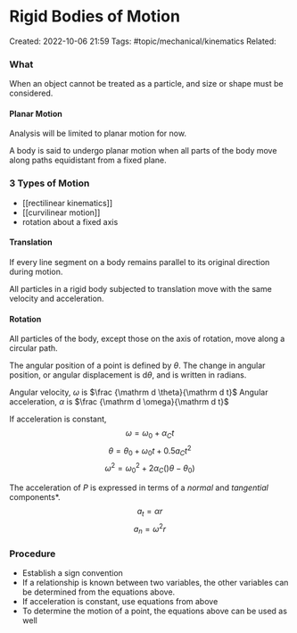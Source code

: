 # Rigid Bodies of Motion
Created: 2022-10-06 21:59
Tags: #topic/mechanical/kinematics
Related: 

### What
When an object cannot be treated as a particle, and size or shape must be considered.

#### Planar Motion
Analysis will be limited to planar motion for now.

A body is said to undergo planar motion when all parts of the body move along paths equidistant from a fixed plane.

### 3 Types of Motion
- [[rectilinear kinematics]]
- [[curvilinear motion]]
- rotation about a fixed axis

#### Translation
If every line segment on a body remains parallel to its original direction during motion.

All particles in a rigid body subjected to translation move with the same velocity and acceleration.

#### Rotation
All particles of the body, except those on the axis of rotation, move along a circular path.

The angular position of a point is defined by $\theta$.
The change in angular position, or angular displacement is $\mathrm d \theta$, and is written in radians.

Angular velocity, $\omega$ is $\frac {\mathrm d \theta}{\mathrm d t}$
Angular acceleration, $\alpha$ is $\frac {\mathrm d \omega}{\mathrm d t}$

If acceleration is constant,
$$\omega = \omega_0 + \alpha_Ct$$
$$\theta = \theta_0 + \omega_0t + 0.5 a_Ct^2$$
$$\omega^2 = \omega_0^2 + 2\alpha_C()\theta -\theta_0)$$

The acceleration of $P$ is expressed in terms of a *normal* and *tangential* components*.
$$a_t = \alpha r$$
$$a_n = \omega^2 r$$

### Procedure
- Establish a sign convention
- If a relationship is known between two variables, the other variables can be determined from the equations above.
- If acceleration is constant, use equations from above
- To determine the motion of a point, the equations above can be used as well
